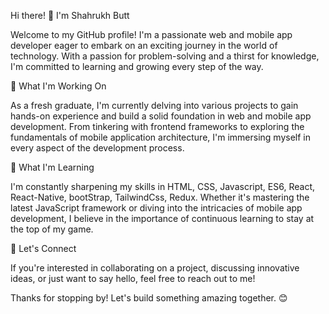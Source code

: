 Hi there! 👋 I'm Shahrukh Butt

Welcome to my GitHub profile! I'm a passionate web and mobile app developer eager to embark on an exciting journey in the world of technology.
With a passion for problem-solving and a thirst for knowledge, I'm committed to learning and growing every step of the way.

🔭 What I'm Working On

As a fresh graduate, I'm currently delving into various projects to gain hands-on experience and build a solid foundation in web and mobile app development.
From tinkering with frontend frameworks to exploring the fundamentals of mobile application architecture, I'm immersing myself in every aspect of the development process.


🌱 What I'm Learning

I'm constantly sharpening my skills in HTML, CSS, Javascript, ES6, React, React-Native, bootStrap, TailwindCss, Redux.
Whether it's mastering the latest JavaScript framework or diving into the intricacies of mobile app development, I believe in the importance of continuous learning to stay at the top of my game.


💼 Let's Connect

If you're interested in collaborating on a project, discussing innovative ideas, or just want to say hello, feel free to reach out to me!



Thanks for stopping by! Let's build something amazing together. 😊
